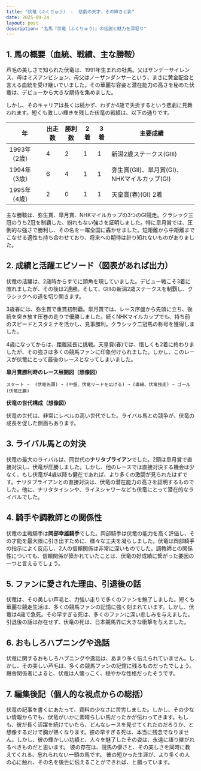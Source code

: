 ```yaml
---
title: "伏竜（ふくりゅう） -  悲劇の天才、その輝きと影"
date: 2025-09-24
layout: post
description: "名馬『伏竜（ふくりゅう）』の伝説と魅力を深堀り"
---
```


## 1. 馬の概要（血統、戦績、主な勝鞍）

芦毛の美しさで知られた伏竜は、1991年生まれの牡馬。父はサンデーサイレンス、母はミスアンビション、母父はノーザンダンサーという、まさに黄金配合と言える血統を受け継いでいました。その華麗な容姿と潜在能力の高さを秘めた伏竜は、デビューから大きな期待を集めました。

しかし、そのキャリアは長くは続かず、わずか4歳で夭折するという悲劇に見舞われます。短くも激しい輝きを残した伏竜の戦績は、以下の通りです。

| 年 | 出走数 | 勝利数 | 2着 | 3着 | 主要成績 |
|---|---|---|---|---|---|
| 1993年（2歳） | 4 | 2 | 1 | 1 | 新潟2歳ステークス(GIII) |
| 1994年（3歳） | 6 | 4 | 1 | 1 | 弥生賞(GII)、皐月賞(GI)、NHKマイルカップ(GI) |
| 1995年（4歳） | 2 | 0 | 1 | 1 | 天皇賞(春)(GI) 2着 |


主な勝鞍は、弥生賞、皐月賞、NHKマイルカップの3つのGI競走。クラシック三冠のうち2冠を制覇した、紛れもない強さを証明しました。特に皐月賞では、圧倒的な強さで勝利し、その名を一躍全国に轟かせました。短距離から中距離までこなせる適性も持ち合わせており、将来への期待は計り知れないものがありました。


## 2. 成績と活躍エピソード（図表があれば出力）

伏竜の活躍は、2歳時からすでに頭角を現していました。デビュー戦こそ3着に敗れましたが、その後は2連勝。そして、GIIIの新潟2歳ステークスを制覇し、クラシックへの道を切り開きます。

3歳春には、弥生賞で重賞初制覇。皐月賞では、レース序盤から先頭に立ち、後続を突き放す圧巻の走りで優勝しました。続くNHKマイルカップでも、持ち前のスピードとスタミナを活かし、見事勝利。クラシック二冠馬の称号を獲得しました。

4歳になってからは、距離延長に挑戦。天皇賞(春)では、惜しくも2着に終わりましたが、その強さは多くの競馬ファンに印象付けられました。しかし、このレースが伏竜にとって最後のレースとなってしまいました。


**皐月賞勝利時のレース展開図（想像図）**

```
スタート →  (伏竜先頭) → (中盤、伏竜リードを広げる) → (直線、伏竜独走) → ゴール (伏竜圧勝)
```

**伏竜の世代構成（想像図）**

伏竜の世代は、非常にレベルの高い世代でした。ライバル馬との競争が、伏竜の成長を促した側面もあります。


## 3. ライバル馬との対決

伏竜の最大のライバルは、同世代の**ナリタブライアン**でした。2頭は皐月賞で直接対決し、伏竜が圧勝しました。しかし、他のレースでは直接対決する機会は少なく、もし伏竜が4歳以降も健在であれば、より多くの激闘が見られたはずです。ナリタブライアンとの直接対決は、伏竜の潜在能力の高さを証明するものでした。他に、ナリタタイシンや、ライスシャワーなども伏竜にとって潜在的なライバルでした。


## 4. 騎手や調教師との関係性

伏竜の主戦騎手は**岡部幸雄騎手**でした。岡部騎手は伏竜の能力を高く評価し、その才能を最大限に引き出すために、様々な工夫を凝らしました。伏竜は岡部騎手の指示によく反応し、2人の信頼関係は非常に深いものでした。調教師との関係性についても、信頼関係が築かれていたことは、伏竜の好成績に繋がった要因の一つと言えるでしょう。


## 5. ファンに愛された理由、引退後の話

伏竜は、その美しい芦毛と、力強い走りで多くのファンを魅了しました。短くも華麗な競走生活は、多くの競馬ファンの記憶に強く刻まれています。しかし、伏竜は4歳で急死。その早すぎる死は、多くのファンに深い悲しみを与えました。引退後の話は存在せず、伏竜の死は、日本競馬界に大きな衝撃を与えました。


## 6. おもしろハプニングや逸話

伏竜に関するおもしろハプニングや逸話は、あまり多く伝えられていません。しかし、その美しい芦毛は、多くの競馬ファンの記憶に残るものだったでしょう。厩舎関係者によると、伏竜は人懐っこく、穏やかな性格だったそうです。


## 7. 編集後記（個人的な視点からの総括）

伏竜の記事を書くにあたって、資料の少なさに苦労しました。しかし、その少ない情報からでも、伏竜がいかに素晴らしい馬だったかが伝わってきます。もしも、彼が長く活躍を続けていたら、どんなレースを見せてくれたのだろうか、と想像するだけで胸が熱くなります。彼の早すぎる死は、本当に残念でなりません。しかし、彼の輝かしい功績と、人々を魅了したその姿は、永遠に語り継がれるべきものだと思います。  彼の存在は、競馬の儚さと、その美しさを同時に教えてくれる、忘れられない一頭の馬です。  彼の短かった生涯が、より多くの人の心に触れ、その名を後世に伝えることができれば、と願っています。
